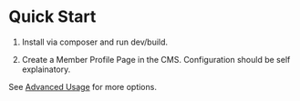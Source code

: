# Quick Start

1. Install via composer and run dev/build.

2. Create a Member Profile Page in the CMS. Configuration should be self explainatory.

See [Advanced Usage](/docs/en/advanced-usage.md) for more options.
